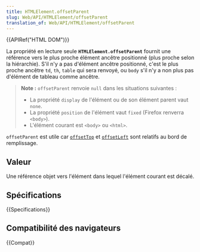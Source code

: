 ```yaml
---
title: HTMLElement.offsetParent
slug: Web/API/HTMLElement/offsetParent
translation_of: Web/API/HTMLElement/offsetParent
---
```


{{APIRef("HTML DOM")}}

La propriété en lecture seule **`HTMLElement.offsetParent`** fournit une référence vers le plus proche élément ancêtre positionné (plus proche selon la hiérarchie). S'il n'y a pas d'élément ancêtre positionné, c'est le plus proche ancêtre `td`, `th`, `table` qui sera renvoyé, ou `body` s'il n'y a non plus pas d'élément de tableau comme ancêtre.

> **Note :** `offsetParent` renvoie `null` dans les situations suivantes&nbsp;:
>
> - La propriété `display` de l'élément ou de son élément parent vaut `none`.
> - La propriété `position` de l'élément vaut `fixed` (Firefox renverra `<body>`).
> - L'élément courant est `<body>` ou `<html>`.

`offsetParent` est utile car [`offsetTop`](/fr/docs/Web/API/HTMLElement/offsetTop) et [`offsetLeft`](/fr/docs/Web/API/HTMLElement/offsetLeft) sont relatifs au bord de remplissage.

## Valeur

Une référence objet vers l'élément dans lequel l'élément courant est décalé.

## Spécifications

{{Specifications}}

## Compatibilité des navigateurs

{{Compat}}
